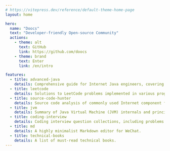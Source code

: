 ```yaml
---
# https://vitepress.dev/reference/default-theme-home-page
layout: home

hero:
  name: "Doocs"
  text: "Developer-friendly Open-source Community"
  actions:
    - theme: alt
      text: GitHub
      link: https://github.com/doocs
    - theme: brand
      text: Enter
      link: /en/intro

features:
  - title: advanced-java
    details: Comprehensive guide for Internet Java engineers, covering topics like high concurrency, distributed systems, high availability, microservices, and massive data processing.
  - title: leetcode
    details: Solutions to LeetCode problems implemented in various programming languages, including answers to "Cracking the Coding Interview (6th Edition)" and "Offer in Sword (2nd Edition)".
  - title: source-code-hunter
    details: Source code analysis of commonly used Internet component frameworks.
  - title: jvm
    details: Summary of Java Virtual Machine (JVM) internals and principles.
  - title: coding-interview
    details: Coding interview question collections, including problems from Cracking the Coding Interview and Programming Pearls.
  - title: md
    details: A highly minimalist Markdown editor for WeChat.
  - title: technical-books
    details: A list of must-read technical books.
---
```


